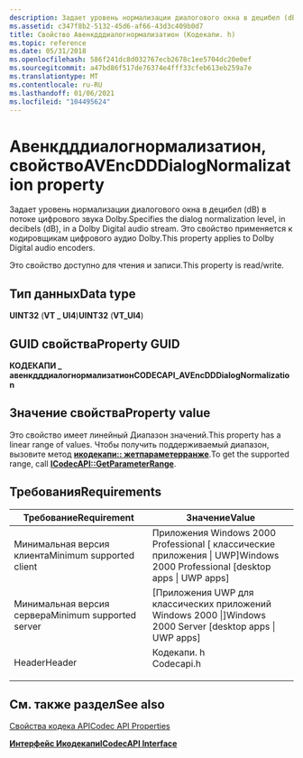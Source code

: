 ```yaml
---
description: Задает уровень нормализации диалогового окна в децибел (dB) в потоке цифрового звука Dolby. Это свойство применяется к кодировщикам цифрового аудио Dolby.
ms.assetid: c347f8b2-5132-45d6-af66-43d3c409b0d7
title: Свойство Авенкдддиалогнормализатион (Кодекапи. h)
ms.topic: reference
ms.date: 05/31/2018
ms.openlocfilehash: 586f241dc8d032767ecb2678c1ee5704dc20e0ef
ms.sourcegitcommit: a47bd86f517de76374e4fff33cfeb613eb259a7e
ms.translationtype: MT
ms.contentlocale: ru-RU
ms.lasthandoff: 01/06/2021
ms.locfileid: "104495624"
---
```

# <a name="avencdddialognormalization-property"></a><span data-ttu-id="39807-104">Авенкдддиалогнормализатион, свойство</span><span class="sxs-lookup"><span data-stu-id="39807-104">AVEncDDDialogNormalization property</span></span>

<span data-ttu-id="39807-105">Задает уровень нормализации диалогового окна в децибел (dB) в потоке цифрового звука Dolby.</span><span class="sxs-lookup"><span data-stu-id="39807-105">Specifies the dialog normalization level, in decibels (dB), in a Dolby Digital audio stream.</span></span> <span data-ttu-id="39807-106">Это свойство применяется к кодировщикам цифрового аудио Dolby.</span><span class="sxs-lookup"><span data-stu-id="39807-106">This property applies to Dolby Digital audio encoders.</span></span>

<span data-ttu-id="39807-107">Это свойство доступно для чтения и записи.</span><span class="sxs-lookup"><span data-stu-id="39807-107">This property is read/write.</span></span>

## <a name="data-type"></a><span data-ttu-id="39807-108">Тип данных</span><span class="sxs-lookup"><span data-stu-id="39807-108">Data type</span></span>

<span data-ttu-id="39807-109">**UINT32** (**VT \_ UI4**)</span><span class="sxs-lookup"><span data-stu-id="39807-109">**UINT32** (**VT\_UI4**)</span></span>

## <a name="property-guid"></a><span data-ttu-id="39807-110">GUID свойства</span><span class="sxs-lookup"><span data-stu-id="39807-110">Property GUID</span></span>

<span data-ttu-id="39807-111">**КОДЕКАПИ \_ авенкдддиалогнормализатион**</span><span class="sxs-lookup"><span data-stu-id="39807-111">**CODECAPI\_AVEncDDDialogNormalization**</span></span>

## <a name="property-value"></a><span data-ttu-id="39807-112">Значение свойства</span><span class="sxs-lookup"><span data-stu-id="39807-112">Property value</span></span>

<span data-ttu-id="39807-113">Это свойство имеет линейный Диапазон значений.</span><span class="sxs-lookup"><span data-stu-id="39807-113">This property has a linear range of values.</span></span> <span data-ttu-id="39807-114">Чтобы получить поддерживаемый диапазон, вызовите метод [**икодекапи:: жетпараметерранже**](/windows/desktop/api/Strmif/nf-strmif-icodecapi-getparameterrange).</span><span class="sxs-lookup"><span data-stu-id="39807-114">To get the supported range, call [**ICodecAPI::GetParameterRange**](/windows/desktop/api/Strmif/nf-strmif-icodecapi-getparameterrange).</span></span>

## <a name="requirements"></a><span data-ttu-id="39807-115">Требования</span><span class="sxs-lookup"><span data-stu-id="39807-115">Requirements</span></span>



| <span data-ttu-id="39807-116">Требование</span><span class="sxs-lookup"><span data-stu-id="39807-116">Requirement</span></span> | <span data-ttu-id="39807-117">Значение</span><span class="sxs-lookup"><span data-stu-id="39807-117">Value</span></span> |
|-------------------------------------|---------------------------------------------------------------------------------------|
| <span data-ttu-id="39807-118">Минимальная версия клиента</span><span class="sxs-lookup"><span data-stu-id="39807-118">Minimum supported client</span></span><br/> | <span data-ttu-id="39807-119">Приложения Windows 2000 Professional \[ классические приложения \| UWP\]</span><span class="sxs-lookup"><span data-stu-id="39807-119">Windows 2000 Professional \[desktop apps \| UWP apps\]</span></span><br/>                     |
| <span data-ttu-id="39807-120">Минимальная версия сервера</span><span class="sxs-lookup"><span data-stu-id="39807-120">Minimum supported server</span></span><br/> | <span data-ttu-id="39807-121">\[Приложения UWP для классических приложений Windows 2000 \|\]</span><span class="sxs-lookup"><span data-stu-id="39807-121">Windows 2000 Server \[desktop apps \| UWP apps\]</span></span><br/>                           |
| <span data-ttu-id="39807-122">Header</span><span class="sxs-lookup"><span data-stu-id="39807-122">Header</span></span><br/>                   | <dl> <span data-ttu-id="39807-123"><dt>Кодекапи. h</dt></span><span class="sxs-lookup"><span data-stu-id="39807-123"><dt>Codecapi.h</dt></span></span> </dl> |



## <a name="see-also"></a><span data-ttu-id="39807-124">См. также раздел</span><span class="sxs-lookup"><span data-stu-id="39807-124">See also</span></span>

<dl> <dt>

[<span data-ttu-id="39807-125">Свойства кодека API</span><span class="sxs-lookup"><span data-stu-id="39807-125">Codec API Properties</span></span>](codec-api-properties.md)
</dt> <dt>

[<span data-ttu-id="39807-126">**Интерфейс Икодекапи**</span><span class="sxs-lookup"><span data-stu-id="39807-126">**ICodecAPI Interface**</span></span>](/windows/desktop/api/Strmif/nn-strmif-icodecapi)
</dt> </dl>

 

 




